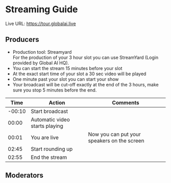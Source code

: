 # Streaming Guide

Live URL:     https://tour.globalai.live



## Producers
- Production tool: Streamyard   
  For the production of your 3 hour slot you can use StreamYard (Login provided by Global AI HQ).
- You can start the stream 15 minutes before your slot
- At the exact start time of your slot a 30 sec video will be played
- One minute past your slot you can start your show
- Your broadcast will be cut-off exactly at the end of the 3 hours, make sure you stop 5 minutes before the end.

| Time | Action | Comments |
| -- | -- | -- |
| -00:10 | Start broadcast | 
| 00:00 | Automatic video starts playing | 
| 00:01 | You are live | Now you can put your speakers on the screen
| 02:45 | Start rounding up
| 02:55 | End the stream 




## Moderators 

